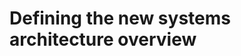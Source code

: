 <!-- SPDX-License-Identifier: Apache-2.0 -->
<!-- Copyright Contributors to the Data Governance project. -->

# Defining the new systems architecture overview
